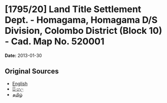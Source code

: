 # [1795/20] Land Title Settlement Dept. - Homagama, Homagama D/S Division, Colombo District (Block 10) - Cad. Map No. 520001

**Date:** 2013-01-30

## Original Sources

- [English](https://documents.gov.lk/view/extra-gazettes/2013/1/1795-20_E.pdf)
- [සිංහල](https://documents.gov.lk/view/extra-gazettes/2013/1/1795-20_S.pdf)
- [தமிழ்](https://documents.gov.lk/view/extra-gazettes/2013/1/1795-20_T.pdf)
